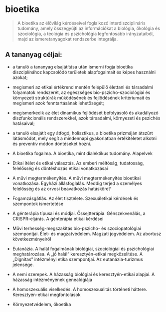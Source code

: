 # bioetika
> A bioetika az élővilág kérdéseivel foglalkozó interdiszciplináris tudomány, amely összegyűjti az információkat a biológia, ökológia és szociológia, a teológia és pszichológia legfontosabb irányzataiból, majd az ismeretanyagokat rendszerbe integrálja.

## A tananyag céljai:

- a tanuló a tananyag elsajátítása után ismerni fogja bioetika diszciplínához kapcsolódó területek alapfogalmait és képes használni azokat;
- megismeri az etikai értékrend mentén felépülő élettani és társadalmi folyamatok rendszerét, az egészséges bio-pszicho-szociológiai és környezeti struktúrák működésének és fejlődésének kritériumait és megismeri azok fenntartásának lehetőségét;
- megismerkedik az élet dinamikus fejlődését befolyásoló és akadályozó diszfunkcionális rendszerekkel, azok társadalmi, környezeti és pszichés hatásaival;
- a tanuló elsajátít egy átfogó, holisztikus, a bioetika prizmáján átszűrt látásmódot, mely segít a mindennapi gyakorlatban értékítéletet alkotni és preventív módon döntéseket hozni.


- A bioetika fogalma. A bioetika, mint dialektikus tudomány. Alapelvek
- Etikai ítélet és etikai választás. Az emberi méltóság, tudatosság, felelősség és döntéshozás etikai vonatkozásai
- A művi megtermékenyítés. A művi megtermékenyítés bioetikai vonatkozása. Egyházi állásfoglalás. Meddig terjed a személyes felelősség és az orvosi beavatkozás hatásköre?
- Fogamzásgátlás. Az élet tisztelete. Szexuáletikai kérdések és szempontok ismertetése
- A génterápia típusai és módjai. Őssejtterápia. Génszekvenálás, a CRISPR-eljárás. A génterápia etikai kérdései
- Művi terhesség-megszakítás bio-pszicho- és szociopatológiai szempontjai. Élet- és magzatvédelem. Magzati jogvédelem. Az abortusz következményeiről
- Eutanázia. A halál fogalmának biológiai, szociológiai és pszichológiai meghatározása. A „jó halál” keresztyén-etikai megközelítése. A „Dignitas” intézményi etika szempontjai. Az eutanázia-turizmus jelensége.
- A nemi szerepek. A házasság biológiai és keresztyén-etikai alapjai. A házasság intézményének genealógiája
- A homoszexuális viselkedés. A homoszexualitás történeti háttere. Keresztyén-etikai megfontolások
- Környezetvédelem, ökoetika
